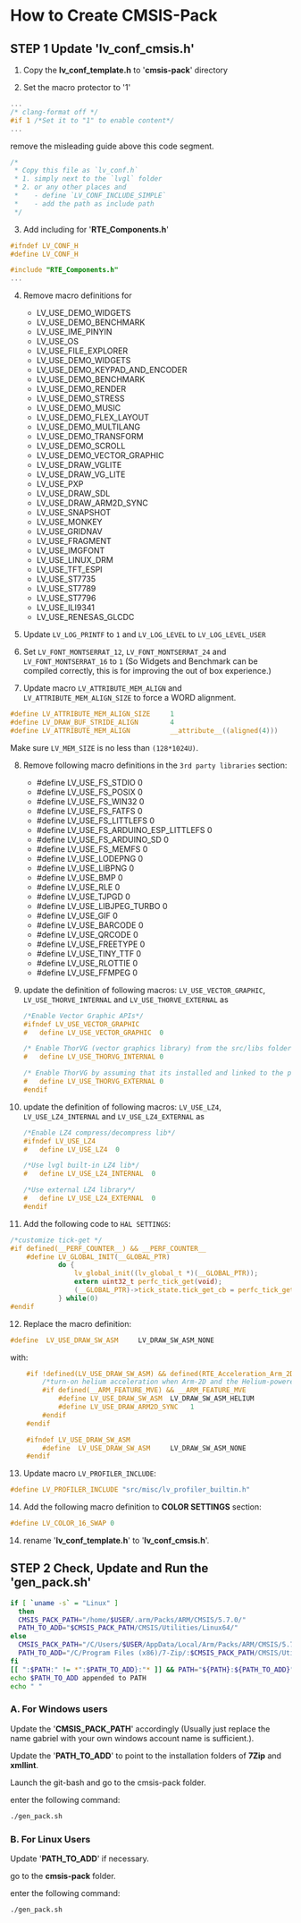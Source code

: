 # How to Create CMSIS-Pack



## STEP 1 Update 'lv_conf_cmsis.h'

1. Copy the **lv_conf_template.h** to '**cmsis-pack**' directory

2. Set the macro protector to '1'

```c
...
/* clang-format off */
#if 1 /*Set it to "1" to enable content*/
...
```

remove the misleading guide above this code segment.

```c
/*
 * Copy this file as `lv_conf.h`
 * 1. simply next to the `lvgl` folder
 * 2. or any other places and
 *    - define `LV_CONF_INCLUDE_SIMPLE`
 *    - add the path as include path
 */
```


3. Add including for '**RTE_Components.h**'

```c
#ifndef LV_CONF_H
#define LV_CONF_H

#include "RTE_Components.h"
...
```
4. Remove macro definitions for

   - LV_USE_DEMO_WIDGETS
   - LV_USE_DEMO_BENCHMARK
   - LV_USE_IME_PINYIN
   - LV_USE_OS
   - LV_USE_FILE_EXPLORER
   - LV_USE_DEMO_WIDGETS
   - LV_USE_DEMO_KEYPAD_AND_ENCODER
   - LV_USE_DEMO_BENCHMARK
   - LV_USE_DEMO_RENDER
   - LV_USE_DEMO_STRESS
   - LV_USE_DEMO_MUSIC
   - LV_USE_DEMO_FLEX_LAYOUT
   - LV_USE_DEMO_MULTILANG
   - LV_USE_DEMO_TRANSFORM
   - LV_USE_DEMO_SCROLL
   - LV_USE_DEMO_VECTOR_GRAPHIC
   - LV_USE_DRAW_VGLITE
   - LV_USE_DRAW_VG_LITE
   - LV_USE_PXP
   - LV_USE_DRAW_SDL
   - LV_USE_DRAW_ARM2D_SYNC
   - LV_USE_SNAPSHOT
   - LV_USE_MONKEY
   - LV_USE_GRIDNAV
   - LV_USE_FRAGMENT
   - LV_USE_IMGFONT
   - LV_USE_LINUX_DRM
   - LV_USE_TFT_ESPI
   - LV_USE_ST7735
   - LV_USE_ST7789
   - LV_USE_ST7796
   - LV_USE_ILI9341
   - LV_USE_RENESAS_GLCDC   
   
5. Update `LV_LOG_PRINTF` to `1` and `LV_LOG_LEVEL` to `LV_LOG_LEVEL_USER`


6. Set `LV_FONT_MONTSERRAT_12`, `LV_FONT_MONTSERRAT_24` and `LV_FONT_MONTSERRAT_16` to `1` (So Widgets and Benchmark can be compiled correctly, this is for improving the out of box experience.)


7. Update macro `LV_ATTRIBUTE_MEM_ALIGN` and `LV_ATTRIBUTE_MEM_ALIGN_SIZE`  to force a WORD alignment.
```c
#define LV_ATTRIBUTE_MEM_ALIGN_SIZE     1
#define LV_DRAW_BUF_STRIDE_ALIGN		4
#define LV_ATTRIBUTE_MEM_ALIGN          __attribute__((aligned(4)))
```
Make sure `LV_MEM_SIZE` is no less than `(128*1024U)`.

8. Remove following macro definitions in the `3rd party libraries` section:

    - \#define LV_USE_FS_STDIO 0
    - \#define LV_USE_FS_POSIX 0
    - \#define LV_USE_FS_WIN32 0
    - \#define LV_USE_FS_FATFS 0
    - #define LV_USE_FS_LITTLEFS 0
    - #define LV_USE_FS_ARDUINO_ESP_LITTLEFS 0
    - #define LV_USE_FS_ARDUINO_SD 0
    - #define LV_USE_FS_MEMFS 0
    - \#define LV_USE_LODEPNG 0
    - #define LV_USE_LIBPNG 0
    - \#define LV_USE_BMP 0
    - \#define LV_USE_RLE 0
    - #define LV_USE_TJPGD 0
    - #define LV_USE_LIBJPEG_TURBO 0
    - \#define LV_USE_GIF 0
    - \#define LV_USE_BARCODE 0
    - \#define LV_USE_QRCODE 0
    - \#define LV_USE_FREETYPE 0
    - \#define LV_USE_TINY_TTF 0
    - \#define LV_USE_RLOTTIE 0
    - \#define LV_USE_FFMPEG 0

9. update the definition of following macros: `LV_USE_VECTOR_GRAPHIC`, `LV_USE_THORVE_INTERNAL` and `LV_USE_THORVE_EXTERNAL` as 

    ```c
    /*Enable Vector Graphic APIs*/
    #ifndef LV_USE_VECTOR_GRAPHIC
    #   define LV_USE_VECTOR_GRAPHIC  0
    
    /* Enable ThorVG (vector graphics library) from the src/libs folder */
    #   define LV_USE_THORVG_INTERNAL 0
    
    /* Enable ThorVG by assuming that its installed and linked to the project */
    #   define LV_USE_THORVG_EXTERNAL 0
    #endif
    ```

10. update the definition of following macros: `LV_USE_LZ4`, `LV_USE_LZ4_INTERNAL` and `LV_USE_LZ4_EXTERNAL` as 

    ```c
    /*Enable LZ4 compress/decompress lib*/
    #ifndef LV_USE_LZ4
    #   define LV_USE_LZ4  0
    
    /*Use lvgl built-in LZ4 lib*/
    #   define LV_USE_LZ4_INTERNAL  0
    
    /*Use external LZ4 library*/
    #   define LV_USE_LZ4_EXTERNAL  0
    #endif
    ```


11. Add the following code to `HAL SETTINGS`:

```c
/*customize tick-get */
#if defined(__PERF_COUNTER__) && __PERF_COUNTER__
    #define LV_GLOBAL_INIT(__GLOBAL_PTR)                                    \
            do {                                                            \
                lv_global_init((lv_global_t *)(__GLOBAL_PTR));              \
                extern uint32_t perfc_tick_get(void);                       \
                (__GLOBAL_PTR)->tick_state.tick_get_cb = perfc_tick_get;    \
            } while(0)
#endif
```



12. Replace the macro definition:

```c
#define  LV_USE_DRAW_SW_ASM     LV_DRAW_SW_ASM_NONE
```

with:

```c
    #if !defined(LV_USE_DRAW_SW_ASM) && defined(RTE_Acceleration_Arm_2D)
        /*turn-on helium acceleration when Arm-2D and the Helium-powered device are detected */
        #if defined(__ARM_FEATURE_MVE) && __ARM_FEATURE_MVE
            #define LV_USE_DRAW_SW_ASM  LV_DRAW_SW_ASM_HELIUM
            #define LV_USE_DRAW_ARM2D_SYNC   1
        #endif
    #endif

    #ifndef LV_USE_DRAW_SW_ASM
        #define  LV_USE_DRAW_SW_ASM     LV_DRAW_SW_ASM_NONE
    #endif
```

13. Update macro `LV_PROFILER_INCLUDE`:

```c
#define LV_PROFILER_INCLUDE "src/misc/lv_profiler_builtin.h"
```



14. Add the following macro definition to **COLOR SETTINGS** section:

```c
#define LV_COLOR_16_SWAP 0
```



14. rename '**lv_conf_template.h**' to '**lv_conf_cmsis.h**'.



## STEP 2 Check, Update and Run the 'gen_pack.sh'

```sh
if [ `uname -s` = "Linux" ]
  then
  CMSIS_PACK_PATH="/home/$USER/.arm/Packs/ARM/CMSIS/5.7.0/"
  PATH_TO_ADD="$CMSIS_PACK_PATH/CMSIS/Utilities/Linux64/"
else
  CMSIS_PACK_PATH="/C/Users/$USER/AppData/Local/Arm/Packs/ARM/CMSIS/5.7.0"
  PATH_TO_ADD="/C/Program Files (x86)/7-Zip/:$CMSIS_PACK_PATH/CMSIS/Utilities/Win32/:/C/xmllint/"
fi
[[ ":$PATH:" != *":$PATH_TO_ADD}:"* ]] && PATH="${PATH}:${PATH_TO_ADD}"
echo $PATH_TO_ADD appended to PATH
echo " "
```



### A. For Windows users

Update the '**CMSIS_PACK_PATH**' accordingly (Usually just replace the name gabriel with your own windows account name is sufficient.).

Update the '**PATH_TO_ADD**' to point to the installation folders of **7Zip** and **xmllint**.

Launch the git-bash and go to the cmsis-pack folder.

enter the following command:

```sh
./gen_pack.sh
```



### B. For Linux Users

Update '**PATH_TO_ADD**' if necessary.

go to the **cmsis-pack** folder.

enter the following command:

```sh
./gen_pack.sh
```
